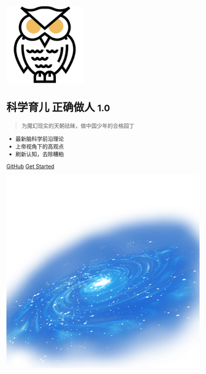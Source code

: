<img src="imgs/wisdom.svg"  alt="logo" width=200 />

# 科学育儿 正确做人 <small>1.0</small>

> 为魔幻现实的天朝祛昧，做中国少年的合格园丁

- 最新脑科学前沿理论
- 上帝视角下的高观点
- 刷新认知，去除糟粕

[GitHub](https://github.com/KnowledgeTimeline/HowToTeachYourKids/)
[Get Started](/)

![bg](imgs/space2.png)

